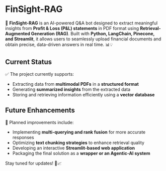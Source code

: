 # **FinSight-RAG**  
🚀 **FinSight-RAG** is an AI-powered Q&A bot designed to extract meaningful insights from **Profit & Loss (P&L) statements** in PDF format using **Retrieval-Augmented Generation (RAG)**. Built with **Python, LangChain, Pinecone, and Streamlit**, it allows users to seamlessly upload financial documents and obtain precise, data-driven answers in real time. 📊💡  

## **Current Status**  
✅ The project currently supports:  
- Extracting data from **multimodal PDFs** in a **structured format**  
- Generating **summarized insights** from the extracted data  
- Storing and retrieving information efficiently using a **vector database**  

## **Future Enhancements**  
🚀 Planned improvements include:  
- Implementing **multi-querying and rank fusion** for more accurate responses  
- Optimizing **text chunking strategies** to enhance retrieval quality  
- Developing an interactive **Streamlit-based web application**  
- Packaging the final solution as a **wrapper or an Agentic-AI system**  

Stay tuned for updates! 🚀📈
